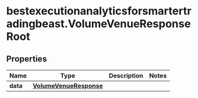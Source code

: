 # bestexecutionanalyticsforsmartertradingbeast.VolumeVenueResponseRoot

## Properties

Name | Type | Description | Notes
------------ | ------------- | ------------- | -------------
**data** | [**VolumeVenueResponse**](VolumeVenueResponse.md) |  | 



